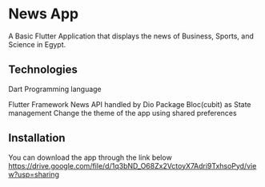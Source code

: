 # News App

A Basic Flutter Application that displays the news of Business, Sports, and Science in Egypt.

## Technologies
Dart Programming language

Flutter Framework
News API handled by Dio Package 
Bloc(cubit) as State management
Change the theme of the app using shared preferences 


## Installation

You can download the app through the link below
https://drive.google.com/file/d/1q3bND_O68Zx2VctoyX7Adri9TxhsoPyd/view?usp=sharing
